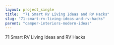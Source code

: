 ```yaml
---
layout: project_single
title:  "71 Smart RV Living Ideas and RV Hacks"
slug: "71-smart-rv-living-ideas-and-rv-hacks"
parent: "camper-interiors-modern-ideas"
---
```

71 Smart RV Living Ideas and RV Hacks